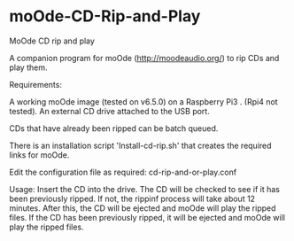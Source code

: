 # moOde-CD-Rip-and-Play
MoOde CD rip and play

A companion program for moOde (http://moodeaudio.org/) to rip CDs and play them.

Requirements:

  A working moOde image (tested on v6.5.0) on a Raspberry Pi3 . (Rpi4 not tested).
  An external CD drive attached to the USB port.

CDs that have already been ripped can be batch queued.

There is an installation script 'Install-cd-rip.sh' that creates the required links for moOde.

Edit the configuration file as required: cd-rip-and-or-play.conf

Usage:
  Insert the CD into the drive. The CD will be checked to see if it has been previously ripped. If not, the rippinf process will take about 12 minutes. After this, the CD will be ejected and moOde will play the ripped files. If the CD has been previously ripped, it will be ejected and moOde will play the ripped files.


